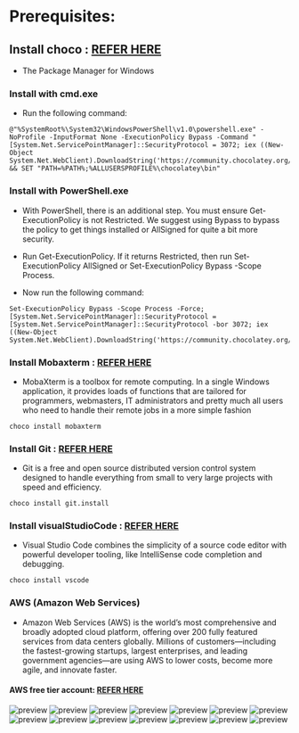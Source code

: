 # Prerequisites:

## Install choco : [REFER HERE](https://chocolatey.org/docs/installation)
* The Package Manager for Windows

### Install with cmd.exe
* Run the following command:

```
@"%SystemRoot%\System32\WindowsPowerShell\v1.0\powershell.exe" -NoProfile -InputFormat None -ExecutionPolicy Bypass -Command "[System.Net.ServicePointManager]::SecurityProtocol = 3072; iex ((New-Object System.Net.WebClient).DownloadString('https://community.chocolatey.org/install.ps1'))" && SET "PATH=%PATH%;%ALLUSERSPROFILE%\chocolatey\bin"
```

### Install with PowerShell.exe
* With PowerShell, there is an additional step. You must ensure Get-ExecutionPolicy is not Restricted. We suggest using Bypass to bypass the policy to get things installed or AllSigned for quite a bit more security.

* Run Get-ExecutionPolicy. If it returns Restricted, then run Set-ExecutionPolicy AllSigned or Set-ExecutionPolicy Bypass -Scope Process.
* Now run the following command:

```
Set-ExecutionPolicy Bypass -Scope Process -Force; [System.Net.ServicePointManager]::SecurityProtocol = [System.Net.ServicePointManager]::SecurityProtocol -bor 3072; iex ((New-Object System.Net.WebClient).DownloadString('https://community.chocolatey.org/install.ps1'))
```

### Install Mobaxterm : [REFER HERE](https://community.chocolatey.org/packages/MobaXTerm)
* MobaXterm is a toolbox for remote computing. In a single Windows application, it provides loads of functions that are tailored for programmers, webmasters, IT administrators and pretty much all users who need to handle their remote jobs in a more simple fashion
```
choco install mobaxterm
```

### Install Git : [REFER HERE](https://chocolatey.org/packages/git.install)
* Git is a free and open source distributed version control system designed to handle everything from small to very large projects with speed and efficiency.
```
choco install git.install
```

### Install visualStudioCode : [REFER HERE](https://chocolatey.org/packages/vscode)
* Visual Studio Code combines the simplicity of a source code editor with powerful developer tooling, like IntelliSense code completion and debugging.
```
choco install vscode
```

### AWS (Amazon Web Services) 
* Amazon Web Services (AWS) is the world’s most comprehensive and broadly adopted cloud platform, offering over 200 fully featured services from data centers globally. Millions of customers—including the fastest-growing startups, largest enterprises, and leading government agencies—are using AWS to lower costs, become more agile, and innovate faster.

#### AWS free tier account:  [REFER HERE](https://aws.amazon.com/free/?all-free-tier.sort-by=item.additionalFields.SortRank&all-free-tier.sort-order=asc)

![preview](../Fast_Track_April_2022/images/A1.png)
![preview](../Fast_Track_April_2022/images/A2.png)
![preview](../Fast_Track_April_2022/images/A3.png)
![preview](../Fast_Track_April_2022/images/A4.png)
![preview](../Fast_Track_April_2022/images/A5.png)
![preview](../Fast_Track_April_2022/images/A6.png)
![preview](../Fast_Track_April_2022/images/A7.png)
![preview](../Fast_Track_April_2022/images/A9.png)
![preview](../Fast_Track_April_2022/images/A10.png)
![preview](../Fast_Track_April_2022/images/A11.png)
![preview](../Fast_Track_April_2022/images/A12.png)
![preview](../Fast_Track_April_2022/images/A13.png)
![preview](../Fast_Track_April_2022/images/A14.png)
![preview](../Fast_Track_April_2022/images/A15.png)


